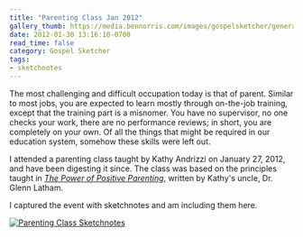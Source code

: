 ```yaml
---
title: "Parenting Class Jan 2012"
gallery_thumb: https://media.bennorris.com/images/gospelsketcher/general/jan-12-parenting-class.jpg
date: 2012-01-30 13:16:10-0700
read_time: false
category: Gospel Sketcher
tags:
- sketchnotes
---
```


The most challenging and difficult occupation today is that of parent. Similar to most jobs, you are expected to learn mostly through on-the-job training, except that the training part is a misnomer. You have no supervisor, no one checks your work, there are no performance reviews; in short, you are completely on your own. Of all the things that might be required in our education system, somehow these skills were left out.

I attended a parenting class taught by Kathy Andrizzi on January 27, 2012, and have been digesting it since. The class was based on the principles taught in *[The Power of Positive Parenting](https://www.amazon.com/Power-Positive-Parenting-Wonderful-Children/dp/1567131751)*, written by Kathy's uncle, Dr. Glenn Latham.

I captured the event with sketchnotes and am including them here.

[![Parenting Class Sketchnotes](https://media.bennorris.com/images/gospelsketcher/general/jan-12-parenting-class.jpg "Parenting Class Sketchnotes")](https://media.bennorris.com/images/gospelsketcher/general/jan-12-parenting-class.jpg)